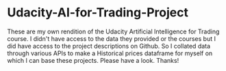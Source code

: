 # Udacity-AI-for-Trading-Project
These are my own rendition of the Udacity Artificial Intelligence for Trading course. I didn't have access to the data they provided or the courses but I did have access to the project descriptions on Github. So I collated data through various APIs to make a Historical prices dataframe for myself on which I can base these projects. Please have a look. Thanks!
